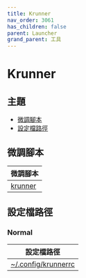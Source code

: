 ```yaml
---
title: Krunner
nav_order: 3061
has_children: false
parent: Launcher
grand_parent: 工具
---
```



# Krunner


## 主題

* [微調腳本](#微調腳本)
* [設定檔路徑](#設定檔路徑)


## 微調腳本

| 微調腳本 |
| --- |
| [krunner](https://github.com/samwhelp/kubuntu-adjustment/tree/main/prototype/main/tool-config/part/krunner) |


## 設定檔路徑


### Normal

| 設定檔路徑 |
| --- |
| [~/.config/krunnerrc](https://github.com/samwhelp/kubuntu-adjustment/tree/main/prototype/main/tool-config/part/krunner/asset/overlay/etc/skel/.config/krunnerrc) |
